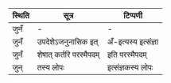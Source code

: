 | स्थिति | सूत्र | टिप्पणी |
| ----- | ------- | ------ |
| जुनँ | - | - |
| जुनँ | उपदेशेऽजनुनासिक इत् | अँ-इत्यस्य इत्संज्ञा |
| जुनँ | शेषात् कर्तरि परस्मैपदम् | इति परस्मैपदम् |
| जुन् | तस्य लोपः | इत्संज्ञकस्य लोपः |
